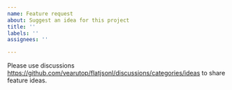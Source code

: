 ```yaml
---
name: Feature request
about: Suggest an idea for this project
title: ''
labels: ''
assignees: ''

---
```


Please use discussions https://github.com/vearutop/flatjsonl/discussions/categories/ideas to share feature ideas.
